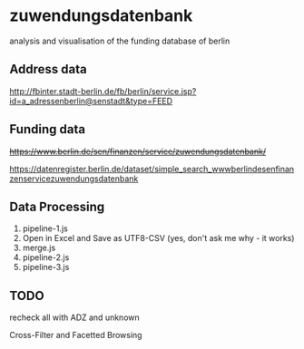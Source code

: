 # zuwendungsdatenbank
analysis and visualisation of the funding database of berlin


## Address data
http://fbinter.stadt-berlin.de/fb/berlin/service.jsp?id=a_adressenberlin@senstadt&type=FEED

## Funding data
~~https://www.berlin.de/sen/finanzen/service/zuwendungsdatenbank/~~

https://datenregister.berlin.de/dataset/simple_search_wwwberlindesenfinanzenservicezuwendungsdatenbank

## Data Processing

1. pipeline-1.js
2. Open in Excel and Save as UTF8-CSV (yes, don't ask me why - it works)
3. merge.js
4. pipeline-2.js
5. pipeline-3.js


## TODO

recheck all with ADZ and unknown


Cross-Filter and Facetted Browsing  